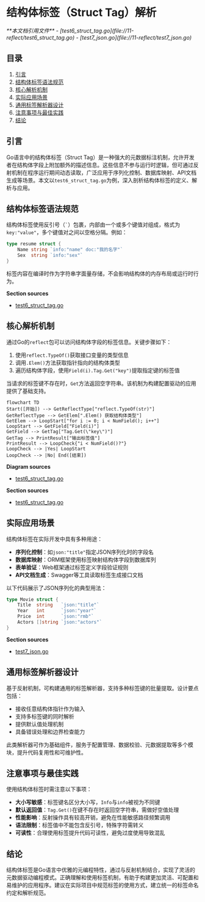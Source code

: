 # 结构体标签（Struct Tag）解析

<cite>
**本文档引用文件**  
- [test6_struct_tag.go](file://11-reflect/test6_struct_tag.go)
- [test7_json.go](file://11-reflect/test7_json.go)
</cite>

## 目录
1. [引言](#引言)
2. [结构体标签语法规范](#结构体标签语法规范)
3. [核心解析机制](#核心解析机制)
4. [实际应用场景](#实际应用场景)
5. [通用标签解析器设计](#通用标签解析器设计)
6. [注意事项与最佳实践](#注意事项与最佳实践)
7. [结论](#结论)

## 引言
Go语言中的结构体标签（Struct Tag）是一种强大的元数据标注机制，允许开发者在结构体字段上附加额外的描述信息。这些信息不参与运行时逻辑，但可通过反射机制在程序运行期间动态读取，广泛应用于序列化控制、数据库映射、API文档生成等场景。本文以`test6_struct_tag.go`为例，深入剖析结构体标签的定义、解析与应用。

## 结构体标签语法规范
结构体标签使用反引号（`` ` ``）包裹，内部由一个或多个键值对组成，格式为`key:"value"`，多个键值对之间以空格分隔。例如：
```go
type resume struct {
    Name string `info:"name" doc:"我的名字"`
    Sex  string `info:"sex"`
}
```
标签内容在编译时作为字符串字面量存储，不会影响结构体的内存布局或运行时行为。

**Section sources**
- [test6_struct_tag.go](file://11-reflect/test6_struct_tag.go#L8-L9)

## 核心解析机制
通过Go的`reflect`包可以访问结构体字段的标签信息。关键步骤如下：
1. 使用`reflect.TypeOf()`获取接口变量的类型信息
2. 调用`.Elem()`方法获取指针指向的结构体类型
3. 遍历结构体字段，使用`Field(i).Tag.Get("key")`提取指定键的标签值

当请求的标签键不存在时，`Get`方法返回空字符串。该机制为构建配置驱动的应用提供了基础支持。

```mermaid
flowchart TD
Start([开始]) --> GetReflectType["reflect.TypeOf(str)"]
GetReflectType --> GetElem[".Elem() 获取结构体类型"]
GetElem --> LoopStart["for i := 0; i < NumField(); i++"]
LoopStart --> GetField["Field(i)"]
GetField --> GetTag["Tag.Get(\"key\")"]
GetTag --> PrintResult["输出标签值"]
PrintResult --> LoopCheck{"i < NumField()?"}
LoopCheck --> |Yes| LoopStart
LoopCheck --> |No| End([结束])
```

**Diagram sources**
- [test6_struct_tag.go](file://11-reflect/test6_struct_tag.go#L13-L19)

**Section sources**
- [test6_struct_tag.go](file://11-reflect/test6_struct_tag.go#L13-L19)

## 实际应用场景
结构体标签在实际开发中具有多种用途：
- **序列化控制**：如`json:"title"`指定JSON序列化时的字段名
- **数据库映射**：ORM框架使用标签映射结构体字段到数据库列
- **表单验证**：Web框架通过标签定义字段验证规则
- **API文档生成**：Swagger等工具读取标签生成接口文档

以下代码展示了JSON序列化的典型用法：
```go
type Movie struct {
    Title  string   `json:"title"`
    Year   int      `json:"year"`
    Price  int      `json:"rmb"`
    Actors []string `json:"actors"`
}
```

**Section sources**
- [test7_json.go](file://11-reflect/test7_json.go#L8-L11)

## 通用标签解析器设计
基于反射机制，可构建通用的标签解析器，支持多种标签键的批量提取。设计要点包括：
- 接收任意结构体指针作为输入
- 支持多标签键的同时解析
- 提供默认值处理机制
- 具备错误处理和边界检查能力

此类解析器可作为基础组件，服务于配置管理、数据校验、元数据提取等多个模块，提升代码复用性和可维护性。

## 注意事项与最佳实践
使用结构体标签时需注意以下事项：
- **大小写敏感**：标签键名区分大小写，`Info`与`info`被视为不同键
- **默认返回值**：`Tag.Get()`在键不存在时返回空字符串，需做好空值处理
- **性能影响**：反射操作具有较高开销，避免在性能敏感路径频繁调用
- **语法限制**：标签值中不能包含反引号，特殊字符需转义
- **可读性**：合理使用标签提升代码可读性，避免过度使用导致混乱

## 结论
结构体标签是Go语言中优雅的元编程特性，通过与反射机制结合，实现了灵活的元数据驱动编程模式。正确理解和使用标签机制，有助于构建更加灵活、可配置和易维护的应用程序。建议在实际项目中规范标签的使用方式，建立统一的标签命名约定和解析规范。